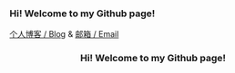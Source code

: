
### Hi! Welcome to my Github page!

[个人博客 / Blog](https://switwu.github.io)
 & [邮箱 / Email](mailto:2401336502@qq.com)
 <div style="text-align: center;">
<h3>Hi! Welcome to my Github page!</h3>
 </div>

